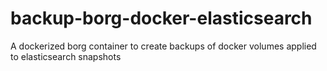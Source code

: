 # backup-borg-docker-elasticsearch
A dockerized borg container to create backups of docker volumes applied to elasticsearch snapshots
